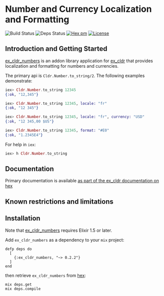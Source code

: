 # Number and Currency Localization and Formatting
![Build Status](http://sweatbox.noexpectations.com.au:8080/buildStatus/icon?job=cldr_numbers)
![Deps Status](https://beta.hexfaktor.org/badge/all/github/kipcole9/cldr_numbers.svg)
[![Hex pm](http://img.shields.io/hexpm/v/ex_cldr_numbers.svg?style=flat)](https://hex.pm/packages/ex_cldr_numbers)
[![License](https://img.shields.io/badge/license-Apache%202-blue.svg)](https://github.com/kipcole9/cldr_numbers/blob/master/LICENSE)

## Introduction and Getting Started

[ex_cldr_numbers](https://hex.pm/packages/ex_cldr_numbers) is an addon library application for [ex_cldr](https://hex.pm/packages/ex_cldr) that provides localization and formatting for numbers and currencies.

The primary api is `Cldr.Number.to_string/2`.  The following examples demonstrate:

```elixir
iex> Cldr.Number.to_string 12345
{:ok, "12,345"}

iex> Cldr.Number.to_string 12345, locale: "fr"
{:ok, "12 345"}

iex> Cldr.Number.to_string 12345, locale: "fr", currency: "USD"
{:ok, "12 345,00 $US"}

iex> Cldr.Number.to_string 12345, format: "#E0"
{:ok, "1.2345E4"}
```

For help in `iex`:

```elixir
iex> h Cldr.Number.to_string
```
## Documentation

Primary documentation is available [as part of the ex_cldr documentation on hex](https://hexdocs.pm/ex_cldr/3_number_formats.html)

## Known restrictions and limitations

## Installation

Note that [ex_cldr_numbers](https://hex.pm/packages/ex_cldr_numbers) requires Elixir 1.5 or later.

Add `ex_cldr_numbers` as a dependency to your `mix` project:

    defp deps do
      [
        {:ex_cldr_numbers, "~> 0.2.2"}
      ]
    end

then retrieve `ex_cldr_numbers` from [hex](https://hex.pm/packages/ex_cldr_numbers):

    mix deps.get
    mix deps.compile
